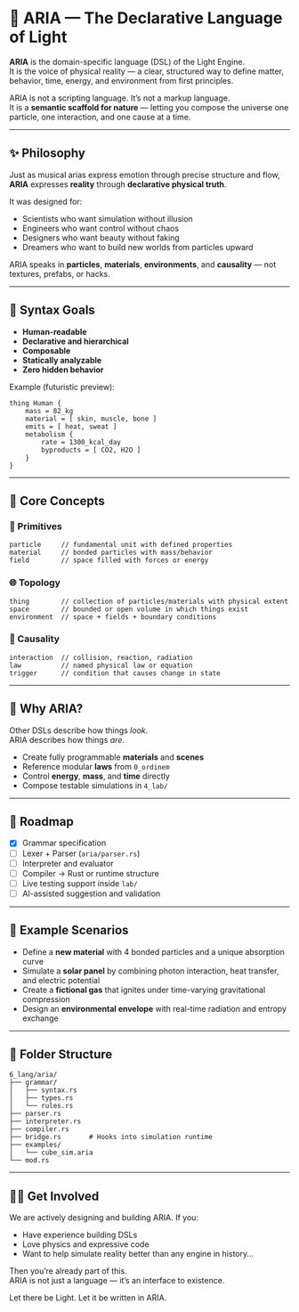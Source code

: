
# 🎼 ARIA — The Declarative Language of Light

**ARIA** is the domain-specific language (DSL) of the Light Engine.  
It is the voice of physical reality — a clear, structured way to define matter, behavior, time, energy, and environment from first principles.

ARIA is not a scripting language. It’s not a markup language.  
It is a **semantic scaffold for nature** — letting you compose the universe one particle, one interaction, and one cause at a time.

---

## ✨ Philosophy

Just as musical arias express emotion through precise structure and flow, **ARIA** expresses **reality** through **declarative physical truth**.

It was designed for:

- Scientists who want simulation without illusion
- Engineers who want control without chaos
- Designers who want beauty without faking
- Dreamers who want to build new worlds from particles upward

ARIA speaks in **particles**, **materials**, **environments**, and **causality** — not textures, prefabs, or hacks.

---

## 📐 Syntax Goals

- **Human-readable**
- **Declarative and hierarchical**
- **Composable**
- **Statically analyzable**
- **Zero hidden behavior**

Example (futuristic preview):

```aria
thing Human {
    mass = 82_kg
    material = [ skin, muscle, bone ]
    emits = [ heat, sweat ]
    metabolism {
        rate = 1300_kcal_day
        byproducts = [ CO2, H2O ]
    }
}
```

---

## 🧠 Core Concepts

### 🧩 Primitives
```
particle     // fundamental unit with defined properties
material     // bonded particles with mass/behavior
field        // space filled with forces or energy
```

### 🌐 Topology
```
thing        // collection of particles/materials with physical extent
space        // bounded or open volume in which things exist
environment  // space + fields + boundary conditions
```

### 🔁 Causality
```
interaction  // collision, reaction, radiation
law          // named physical law or equation
trigger      // condition that causes change in state
```

---

## 🧭 Why ARIA?

Other DSLs describe how things *look*.  
ARIA describes how things *are*.

- Create fully programmable **materials** and **scenes**
- Reference modular **laws** from `0_ordinem`
- Control **energy**, **mass**, and **time** directly
- Compose testable simulations in `4_lab/`

---

## 🚀 Roadmap

- [x] Grammar specification
- [ ] Lexer + Parser (`aria/parser.rs`)
- [ ] Interpreter and evaluator
- [ ] Compiler → Rust or runtime structure
- [ ] Live testing support inside `lab/`
- [ ] AI-assisted suggestion and validation

---

## 🧰 Example Scenarios

- Define a **new material** with 4 bonded particles and a unique absorption curve
- Simulate a **solar panel** by combining photon interaction, heat transfer, and electric potential
- Create a **fictional gas** that ignites under time-varying gravitational compression
- Design an **environmental envelope** with real-time radiation and entropy exchange

---

## 📂 Folder Structure

```
6_lang/aria/
├── grammar/
│   ├── syntax.rs
│   ├── types.rs
│   └── rules.rs
├── parser.rs
├── interpreter.rs
├── compiler.rs
├── bridge.rs       # Hooks into simulation runtime
├── examples/
│   └── cube_sim.aria
└── mod.rs
```

---

## 🧑‍🚀 Get Involved

We are actively designing and building ARIA. If you:

- Have experience building DSLs
- Love physics and expressive code
- Want to help simulate reality better than any engine in history…

Then you’re already part of this.  
ARIA is not just a language — it’s an interface to existence.

Let there be Light. Let it be written in ARIA.
